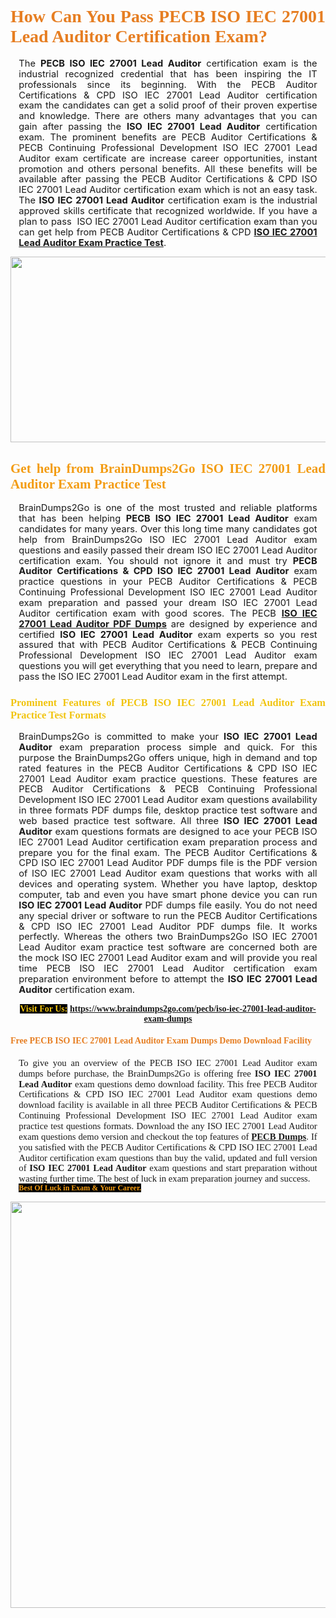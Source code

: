 <h1 style="text-align: justify;"><span style="font-family:Georgia,serif;"><span style="color:#e67e22;"><strong>How Can You Pass PECB ISO IEC 27001 Lead Auditor Certification Exam?</strong></span></span></h1>

<p style="text-align:justify; margin:0in 10pt"><span style="font-size:11pt"><span style="line-height:115%"><span sans-serif="" style="font-family:Calibri,">The <strong>PECB ISO IEC 27001 Lead Auditor</strong> certification exam is the industrial recognized credential that has been inspiring the IT professionals since its beginning. With the PECB Auditor Certifications &amp; CPD ISO IEC 27001 Lead Auditor certification exam&nbsp;the candidates can get a solid proof of their proven expertise and knowledge. There are others many advantages that you can gain after passing the <strong> ISO IEC 27001 Lead Auditor</strong> certification exam. The prominent benefits are PECB Auditor Certifications &amp; PECB Continuing Professional Development ISO IEC 27001 Lead Auditor exam certificate are increase career opportunities, instant promotion and others personal benefits. All these benefits will be available after passing the PECB Auditor Certifications &amp; CPD ISO IEC 27001 Lead Auditor certification exam which is not an easy task. The <strong>ISO IEC 27001 Lead Auditor</strong> certification exam is the industrial approved skills certificate that recognized worldwide. If you have a plan to pass &nbsp;ISO IEC 27001 Lead Auditor certification exam than you can get help from PECB Auditor Certifications &amp; CPD&nbsp;<strong><a href="https://www.braindumps2go.com/pecb/iso-iec-27001-lead-auditor-exam-dumps">ISO IEC 27001 Lead Auditor Exam Practice Test</a></strong>.</span></span></span></p>

<p style="text-align: center;"><a href="https://www.braindumps2go.com/pecb/iso-iec-27001-lead-auditor-exam-dumps"><img alt="" src="https://i.imgur.com/Oa51Xhq.jpeg" style="width: 750px; height: 297px;" /><span style="display: none;">&nbsp;</span></a></p>

<h2 style="text-align: justify;"><span style="font-family:Georgia,serif;"><span style="color:#f39c12;"><strong>Get help from BrainDumps2Go&nbsp;ISO IEC 27001 Lead Auditor Exam Practice Test</strong></span></span></h2>

<p style="text-align:justify; margin:0in 10pt"><span style="font-size:11pt"><span style="line-height:115%"><span sans-serif="" style="font-family:Calibri,">BrainDumps2Go is one of the most trusted and reliable platforms that has been helping <strong>PECB ISO IEC 27001 Lead Auditor</strong> exam candidates for many years. Over this long time many candidates got help from BrainDumps2Go&nbsp;ISO IEC 27001 Lead Auditor exam questions and easily passed their dream ISO IEC 27001 Lead Auditor certification exam. You should not ignore it and must try <strong>PECB Auditor Certifications &amp; CPD ISO IEC 27001 Lead Auditor</strong> exam practice questions in your PECB Auditor Certifications &amp; PECB Continuing Professional Development ISO IEC 27001 Lead Auditor exam preparation and passed your dream ISO IEC 27001 Lead Auditor certification exam with good scores. The PECB&nbsp;<strong><a href="https://www.braindumps2go.com/pecb/iso-iec-27001-lead-auditor-exam-dumps">ISO IEC 27001 Lead Auditor PDF Dumps</a></strong> are designed by experience and certified <strong> ISO IEC 27001 Lead Auditor</strong> exam experts so you rest assured that with PECB Auditor Certifications &amp; PECB Continuing Professional Development ISO IEC 27001 Lead Auditor exam questions you will get everything that you need to learn, prepare and pass the ISO IEC 27001 Lead Auditor exam in the first attempt. </span></span></span></p>

<h3 style="text-align: justify;"><span style="font-family:Georgia,serif;"><span style="color:#f1c40f;"><strong>Prominent Features of PECB ISO IEC 27001 Lead Auditor Exam Practice Test Formats</strong></span></span></h3>

<p style="text-align:justify; margin:0in 10pt"><span style="font-size:11pt"><span style="line-height:115%"><span sans-serif="" style="font-family:Calibri,">BrainDumps2Go is committed to make your <strong>ISO IEC 27001 Lead Auditor</strong> exam preparation process simple and quick. For this purpose the BrainDumps2Go&nbsp;offers unique, high in demand and top rated features in the PECB Auditor Certifications &amp; CPD ISO IEC 27001 Lead Auditor exam practice questions. These features are PECB Auditor Certifications &amp; PECB Continuing Professional Development ISO IEC 27001 Lead Auditor exam questions availability in three formats PDF dumps file, desktop practice test software and web based practice test software. All three <strong> ISO IEC 27001 Lead Auditor</strong> exam questions formats are designed to ace your PECB ISO IEC 27001 Lead Auditor certification exam preparation process and prepare you for the final exam. The PECB Auditor Certifications &amp; CPD ISO IEC 27001 Lead Auditor PDF dumps file is the PDF version of ISO IEC 27001 Lead Auditor exam questions that works with all devices and operating system. Whether you have laptop, desktop computer, tab and even you have smart phone device you can run <strong> ISO IEC 27001 Lead Auditor</strong> PDF dumps file easily. You do not need any special driver or software to run the PECB Auditor Certifications &amp; CPD ISO IEC 27001 Lead Auditor PDF dumps file. It works perfectly. Whereas the others two BrainDumps2Go&nbsp;ISO IEC 27001 Lead Auditor exam practice test software are concerned both are the mock ISO IEC 27001 Lead Auditor exam and will provide you real time PECB ISO IEC 27001 Lead Auditor certification exam preparation environment before to attempt the <strong> ISO IEC 27001 Lead Auditor</strong> certification exam.</span></span></span></p>

<p style="text-align: center;"><span style="font-family:Georgia,serif;"><strong><span style="color:#f1c40f;"><span style="background-color:#000000;">Visit For Us:</span></span>&nbsp;<a href="https://www.braindumps2go.com/pecb/iso-iec-27001-lead-auditor-exam-dumps">https://www.braindumps2go.com/pecb/iso-iec-27001-lead-auditor-exam-dumps</a></strong></span></p>

<h4 style="text-align: justify;"><span style="font-family:Georgia,serif;"><span style="color:#e67e22;"><strong>Free PECB ISO IEC 27001 Lead Auditor Exam Dumps Demo Download Facility</strong></span></span></h4>

<p style="text-align:justify; margin:0in 10pt"><span style="font-size:11pt"><span style="line-height:115%"><span sans-serif="" style="font-family:Calibri,"><span style="font-family:Georgia,serif;">To give you an overview of the PECB ISO IEC 27001 Lead Auditor exam dumps before purchase, the BrainDumps2Go&nbsp;is offering free <strong>ISO IEC 27001 Lead Auditor</strong> exam questions demo download facility. This free PECB Auditor Certifications &amp; CPD ISO IEC 27001 Lead Auditor exam questions demo download facility is available in all three PECB Auditor Certifications &amp; PECB Continuing Professional Development ISO IEC 27001 Lead Auditor exam practice test questions formats. Download the any ISO IEC 27001 Lead Auditor exam questions demo version and checkout the top features of <strong><a href="https://www.braindumps2go.com/pecb-exam-dumps">PECB&nbsp;Dumps</a></strong>. If you satisfied with the PECB Auditor Certifications &amp; CPD ISO IEC 27001 Lead Auditor certification exam questions than buy the valid, updated and full version of <strong> ISO IEC 27001 Lead Auditor</strong> exam questions and start preparation without wasting further time. The best of luck in exam preparation journey and success.</span></span></span></span></p>

<p style="text-align:justify; margin:0in 10pt"><strong><span style="font-size:12px;"><span style="color:#f39c12;"><span style="font-family:Georgia,serif;"><strong><span style="line-height:115%"><span style="background-color:#000000;">Best Of Luck in Exam &amp;&nbsp;Your Career.</span></span></strong></span></span></span></strong></p>

<p style="text-align: center;"><strong><a href="https://www.braindumps2go.com/pecb/iso-iec-27001-lead-auditor-exam-dumps"><img alt="" src="https://i.imgur.com/71HcEHp.jpeg" style="width: 600px; height: 650px;" /></a></strong></p>
